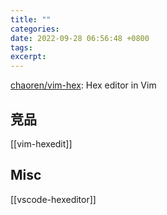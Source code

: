 ```yaml
---
title: ""
categories: 
date: 2022-09-28 06:56:48 +0800
tags: 
excerpt: 
---
```




[chaoren/vim-hex](https://github.com/chaoren/vim-hex): Hex editor in Vim



## 竞品


[[vim-hexedit]]

## Misc

[[vscode-hexeditor]]


